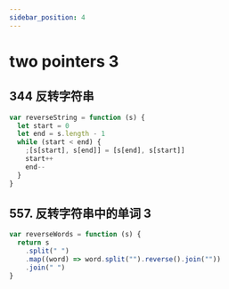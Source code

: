 ```yaml
---
sidebar_position: 4
---
```


# two pointers 3

## 344 反转字符串

```js
var reverseString = function (s) {
  let start = 0
  let end = s.length - 1
  while (start < end) {
    ;[s[start], s[end]] = [s[end], s[start]]
    start++
    end--
  }
}
```

## 557. 反转字符串中的单词 3

```js
var reverseWords = function (s) {
  return s
    .split(" ")
    .map((word) => word.split("").reverse().join(""))
    .join(" ")
}
```
